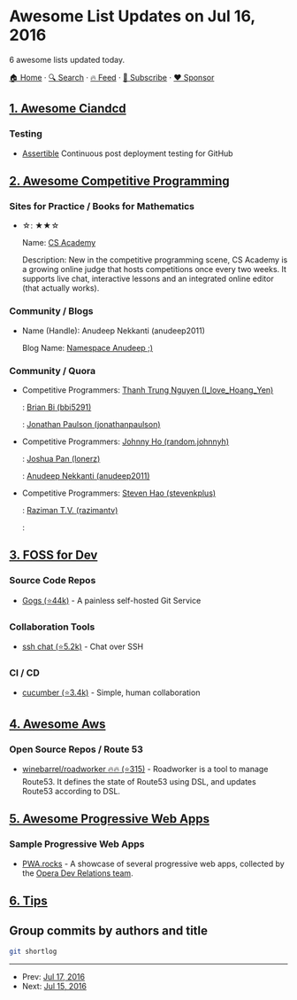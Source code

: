 # Awesome List Updates on Jul 16, 2016

6 awesome lists updated today.

[🏠 Home](/README.md) · [🔍 Search](https://www.trackawesomelist.com/search/) · [🔥 Feed](https://www.trackawesomelist.com/rss.xml) · [📮 Subscribe](https://trackawesomelist.us17.list-manage.com/subscribe?u=d2f0117aa829c83a63ec63c2f&id=36a103854c) · [❤️  Sponsor](https://github.com/sponsors/theowenyoung)



## [1. Awesome Ciandcd](/content/cicdops/awesome-ciandcd/README.md)

### Testing

*   [Assertible](https://assertible.com) Continuous post deployment testing for GitHub

## [2. Awesome Competitive Programming](/content/lnishan/awesome-competitive-programming/README.md)

### Sites for Practice / Books for Mathematics

- ☆: ★★☆

  Name: [CS Academy](https://csacademy.com)

  Description: New in the competitive programming scene, CS Academy is a growing online judge that hosts competitions once every two weeks. It supports live chat, interactive lessons and an integrated online editor (that actually works).



### Community / Blogs

- Name (Handle): Anudeep Nekkanti (anudeep2011)

  Blog Name: [Namespace Anudeep ;)](https://blog.anudeep2011.com/)



### Community / Quora

- Competitive Programmers: [Thanh Trung Nguyen (I\_love\_Hoang\_Yen)](https://www.quora.com/profile/Thanh-Trung-Nguyen)

  : [Brian Bi (bbi5291)](https://www.quora.com/profile/Brian-Bi)

  : [Jonathan Paulson (jonathanpaulson)](https://www.quora.com/profile/Jonathan-Paulson)


- Competitive Programmers: [Johnny Ho (random.johnnyh)](https://www.quora.com/profile/Johnny-Ho)

  : [Joshua Pan (lonerz)](https://www.quora.com/profile/Joshua-Pan-1)

  : [Anudeep Nekkanti (anudeep2011)](https://www.quora.com/profile/Anudeep-Nekkanti)


- Competitive Programmers: [Steven Hao (stevenkplus)](https://www.quora.com/profile/Steven-Hao)

  : [Raziman T.V. (razimantv)](https://www.quora.com/profile/Raziman-T-V)

  : 



## [3. FOSS for Dev](/content/tvvocold/FOSS-for-Dev/README.md)

### Source Code Repos

*   [Gogs (⭐44k)](https://github.com/gogits/gogs)  - A painless self-hosted Git Service

### Collaboration Tools

*   [ssh chat (⭐5.2k)](https://github.com/shazow/ssh-chat) - Chat over SSH

### CI / CD

*   [cucumber (⭐3.4k)](https://github.com/cucumber/cucumber) - Simple, human collaboration

## [4. Awesome Aws](/content/donnemartin/awesome-aws/README.md)

### Open Source Repos / Route 53

*   [winebarrel/roadworker :fire::fire: (⭐315)](https://github.com/winebarrel/roadworker) - Roadworker is a tool to manage Route53. It defines the state of Route53 using DSL, and updates Route53 according to DSL.

## [5. Awesome Progressive Web Apps](/content/TalAter/awesome-progressive-web-apps/README.md)

### Sample Progressive Web Apps

*   [PWA.rocks](https://pwa.rocks/) - A showcase of several progressive web apps, collected by the [Opera Dev Relations team](https://twitter.com/ODevRel).

## [6. Tips](/content/git-tips/tips/README.md)

## Group commits by authors and title

```sh
git shortlog
```

---

- Prev: [Jul 17, 2016](/content/2016/07/17/README.md)
- Next: [Jul 15, 2016](/content/2016/07/15/README.md)